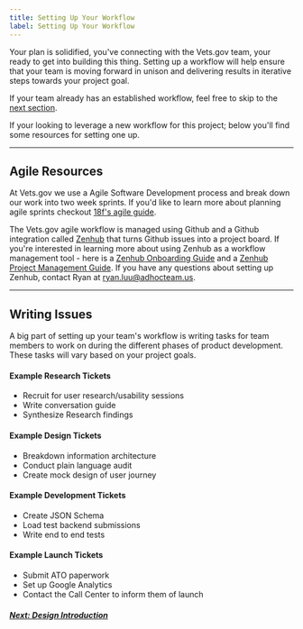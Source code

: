 ```yaml
---
title: Setting Up Your Workflow
label: Setting Up Your Workflow
---
```

Your plan is solidified, you've connecting with the Vets.gov team, your ready to get into building this thing. Setting up a workflow will help ensure that your team is moving forward in unison and delivering results in iterative steps towards your project goal.

If your team already has an established workflow, feel free to skip to the [next section](../design/design-introduction).

If your looking to leverage a new workflow for this project; below you'll find some resources for setting one up.

---
## Agile Resources
At Vets.gov we use a Agile Software Development process and break down our work into two week sprints. If you'd like to learn more about planning agile sprints checkout [18f's agile guide](https://lean-product-design.18f.gov/9-plan-sprint-agile/).

 The Vets.gov agile workflow is managed using Github and a Github integration called [Zenhub](https://zenhub.com) that turns Github issues into a project board. If you're interested in learning more about using Zenhub as a workflow management tool - here is a [Zenhub Onboarding Guide](/assets/define/templates/zenhub_onboarding.pdf) and a [Zenhub Project Management Guide](/assets/define/templates/zenhub_project_management.pdf). If you have any questions about setting up Zenhub, contact Ryan at ryan.luu@adhocteam.us.

 ---
## Writing Issues
 A big part of setting up your team's workflow is writing tasks for team members to work on during the different phases of product development. These tasks will vary based on your project goals.

#### Example Research Tickets
- Recruit for user research/usability sessions
- Write conversation guide
- Synthesize Research findings

#### Example Design Tickets
- Breakdown information architecture
- Conduct plain language audit
- Create mock design of user journey

#### Example Development Tickets
- Create JSON Schema
- Load test backend submissions
- Write end to end tests

#### Example Launch Tickets
- Submit ATO paperwork
- Set up Google Analytics
- Contact the Call Center to inform them of launch

<!-- Next Button -->
<a href='../design-process/design-introduction'><div class="next-button"><h5 class="next-text">Next: Design Introduction</h5></div></a>
